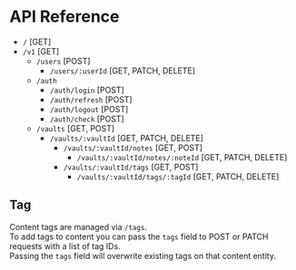 # API Reference

- `/` [GET]
- `/v1` [GET]
  - `/users` [POST]
    - `/users/:userId` [GET, PATCH, DELETE]
  - `/auth`
    - `/auth/login` [POST]
    - `/auth/refresh` [POST]
    - `/auth/logout` [POST]
    - `/auth/check` [POST]
  - `/vaults` [GET, POST]
    - `/vaults/:vaultId` [GET, PATCH, DELETE]
      - `/vaults/:vaultId/notes` [GET, POST]
        - `/vaults/:vaultId/notes/:noteId` [GET, PATCH, DELETE]
      - `/vaults/:vaultId/tags` [GET, POST]
        - `/vaults/:vaultId/tags/:tagId` [GET, PATCH, DELETE]

## Tag
Content tags are managed via `/tags`.  
To add tags to content you can pass the `tags` field to POST or PATCH requests with a list of tag IDs.  
Passing the `tags` field will overwrite existing tags on that content entity.
